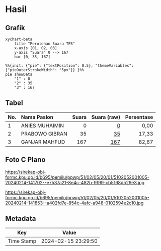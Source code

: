 # Hasil

## Grafik

```mermaid
xychart-beta
    title "Perolehan Suara TPS"
    x-axis [01, 02, 03]
    y-axis "Suara" 0 --> 167
    bar [0, 35, 167]
```

```mermaid
%%{init: {"pie": {"textPosition": 0.5}, "themeVariables": {"pieOuterStrokeWidth": "5px"}} }%%
pie showData
    "1" : 0
    "2" : 35
    "3" : 167
```

## Tabel

| No. | Nama Paslon    | Suara | Suara (raw) | Persentase |
|:--- |:-------------- | -----:| -----------:| ----------:|
| 1   | ANIES MUHAIMIN | 0     | [0][p-1]    | 0,00       |
| 2   | PRABOWO GIBRAN | 35    | [35][p-2]   | 17,33      |
| 3   | GANJAR MAHFUD  | 167   | [167][p-3]  | 82,67      |


[p-1]: https://github.com/gigit-pemilu/pemilu-2024-51-bali/blob/main/pilpres/hitung-suara/sub/51-bali/sub/02-tabanan/sub/05-tabanan/sub/2001-sudimara/sub/005-tps/sub/paslon-1.txt
[p-2]: https://github.com/gigit-pemilu/pemilu-2024-51-bali/blob/main/pilpres/hitung-suara/sub/51-bali/sub/02-tabanan/sub/05-tabanan/sub/2001-sudimara/sub/005-tps/sub/paslon-2.txt
[p-3]: https://github.com/gigit-pemilu/pemilu-2024-51-bali/blob/main/pilpres/hitung-suara/sub/51-bali/sub/02-tabanan/sub/05-tabanan/sub/2001-sudimara/sub/005-tps/sub/paslon-3.txt

## Foto C Plano

https://sirekap-obj-formc.kpu.go.id/b695/pemilu/ppwp/51/02/05/20/01/5102052001005-20240214-141702--e7537a21-8e4c-482b-9f99-cb5168d529e3.jpg

https://sirekap-obj-formc.kpu.go.id/b695/pemilu/ppwp/51/02/05/20/01/5102052001005-20240214-141853--a402fd7e-854c-4afc-a948-0102594e2c10.jpg


## Metadata

| Key        | Value               |
| ---------- | ------------------- |
| Time Stamp | 2024-02-15 23:29:50 |



